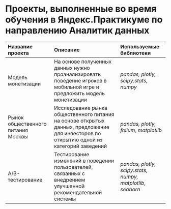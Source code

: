 # Проекты, выполненные во время обучения в Яндекс.Практикуме по направлению Аналитик данных
| Название проекта | Описание | Используемые библиотеки | 
| :---------------------- | :---------------------- | :---------------------- |
| Модель монетизации| На основе полученных данных нужно проанализировать поведение игроков в мобильной игре и предложить модель монетизации| *pandas, plotly, scipy.stats, numpy* |
| Рынок общественного питания Москвы| Исследование рынка общественного питания на основе открытых данных, предложение для инвесторов по открытию одной из категорий заведений| *pandas, plotly, folium, matplotlib* |
| А/В-тестирование| Тестирование изменений в поведении пользователей, связанных с внедрением улучшенной рекомендательной системы| *pandas, plotly, scipy.stats, numpy,  matplotlib, seaborn* |
